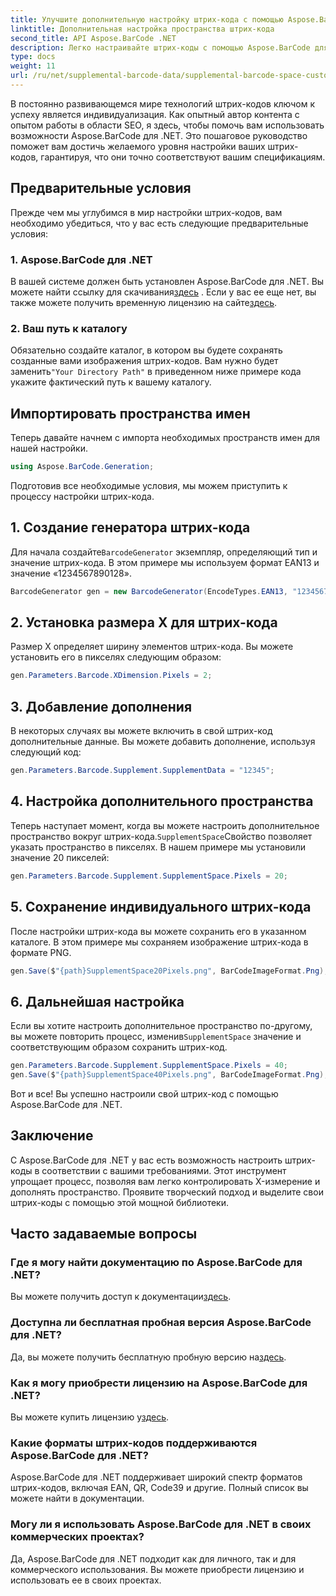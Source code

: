 ```yaml
---
title: Улучшите дополнительную настройку штрих-кода с помощью Aspose.BarCode
linktitle: Дополнительная настройка пространства штрих-кода
second_title: API Aspose.BarCode .NET
description: Легко настраивайте штрих-коды с помощью Aspose.BarCode для .NET. Управляйте X-размером и дополняйте пространство. Попробуйте бесплатную пробную версию!
type: docs
weight: 11
url: /ru/net/supplemental-barcode-data/supplemental-barcode-space-customization/
---
```


В постоянно развивающемся мире технологий штрих-кодов ключом к успеху является индивидуализация. Как опытный автор контента с опытом работы в области SEO, я здесь, чтобы помочь вам использовать возможности Aspose.BarCode для .NET. Это пошаговое руководство поможет вам достичь желаемого уровня настройки ваших штрих-кодов, гарантируя, что они точно соответствуют вашим спецификациям.

## Предварительные условия

Прежде чем мы углубимся в мир настройки штрих-кодов, вам необходимо убедиться, что у вас есть следующие предварительные условия:

### 1. Aspose.BarCode для .NET

 В вашей системе должен быть установлен Aspose.BarCode для .NET. Вы можете найти ссылку для скачивания[здесь](https://releases.aspose.com/barcode/net/) . Если у вас ее еще нет, вы также можете получить временную лицензию на сайте[здесь](https://purchase.aspose.com/temporary-license/).

### 2. Ваш путь к каталогу

Обязательно создайте каталог, в котором вы будете сохранять созданные вами изображения штрих-кодов. Вам нужно будет заменить`"Your Directory Path"` в приведенном ниже примере кода укажите фактический путь к вашему каталогу.

## Импортировать пространства имен

Теперь давайте начнем с импорта необходимых пространств имен для нашей настройки.

```csharp
using Aspose.BarCode.Generation;
```

Подготовив все необходимые условия, мы можем приступить к процессу настройки штрих-кода.

## 1. Создание генератора штрих-кода

 Для начала создайте`BarcodeGenerator` экземпляр, определяющий тип и значение штрих-кода. В этом примере мы используем формат EAN13 и значение «1234567890128».

```csharp
BarcodeGenerator gen = new BarcodeGenerator(EncodeTypes.EAN13, "1234567890128");
```

## 2. Установка размера X для штрих-кода

Размер X определяет ширину элементов штрих-кода. Вы можете установить его в пикселях следующим образом:

```csharp
gen.Parameters.Barcode.XDimension.Pixels = 2;
```

## 3. Добавление дополнения

В некоторых случаях вы можете включить в свой штрих-код дополнительные данные. Вы можете добавить дополнение, используя следующий код:

```csharp
gen.Parameters.Barcode.Supplement.SupplementData = "12345";
```

## 4. Настройка дополнительного пространства

 Теперь наступает момент, когда вы можете настроить дополнительное пространство вокруг штрих-кода.`SupplementSpace`Свойство позволяет указать пространство в пикселях. В нашем примере мы установили значение 20 пикселей:

```csharp
gen.Parameters.Barcode.Supplement.SupplementSpace.Pixels = 20;
```

## 5. Сохранение индивидуального штрих-кода

После настройки штрих-кода вы можете сохранить его в указанном каталоге. В этом примере мы сохраняем изображение штрих-кода в формате PNG.

```csharp
gen.Save($"{path}SupplementSpace20Pixels.png", BarCodeImageFormat.Png);
```

## 6. Дальнейшая настройка

 Если вы хотите настроить дополнительное пространство по-другому, вы можете повторить процесс, изменив`SupplementSpace` значение и соответствующим образом сохранить штрих-код.

```csharp
gen.Parameters.Barcode.Supplement.SupplementSpace.Pixels = 40;
gen.Save($"{path}SupplementSpace40Pixels.png", BarCodeImageFormat.Png);
```

Вот и все! Вы успешно настроили свой штрих-код с помощью Aspose.BarCode для .NET.

## Заключение

С Aspose.BarCode для .NET у вас есть возможность настроить штрих-коды в соответствии с вашими требованиями. Этот инструмент упрощает процесс, позволяя вам легко контролировать X-измерение и дополнять пространство. Проявите творческий подход и выделите свои штрих-коды с помощью этой мощной библиотеки.

## Часто задаваемые вопросы

### Где я могу найти документацию по Aspose.BarCode для .NET?
 Вы можете получить доступ к документации[здесь](https://reference.aspose.com/barcode/net/).

### Доступна ли бесплатная пробная версия Aspose.BarCode для .NET?
 Да, вы можете получить бесплатную пробную версию на[здесь](https://releases.aspose.com/).

### Как я могу приобрести лицензию на Aspose.BarCode для .NET?
 Вы можете купить лицензию у[здесь](https://purchase.aspose.com/buy).

### Какие форматы штрих-кодов поддерживаются Aspose.BarCode для .NET?
Aspose.BarCode для .NET поддерживает широкий спектр форматов штрих-кодов, включая EAN, QR, Code39 и другие. Полный список вы можете найти в документации.

### Могу ли я использовать Aspose.BarCode для .NET в своих коммерческих проектах?
Да, Aspose.BarCode для .NET подходит как для личного, так и для коммерческого использования. Вы можете приобрести лицензию и использовать ее в своих проектах.